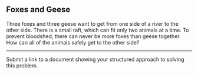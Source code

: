 ## Foxes and Geese

Three foxes and three geese want to get from one side of a river to the other side. There is a small raft, which can fit only two animals at a time. To prevent bloodshed, there can never be more foxes than geese together. How can all of the animals safely get to the other side?

---

Submit a link to a document showing your structured approach to solving this problem.